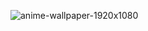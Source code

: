 ![anime-wallpaper-1920x1080](https://user-images.githubusercontent.com/125443259/236610180-5e8d18f8-b00b-498a-9bdb-9bb7ee119746.jpg)
